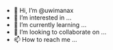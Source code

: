 - 👋 Hi, I’m @uwimanax
- 👀 I’m interested in ...
- 🌱 I’m currently learning ...
- 💞️ I’m looking to collaborate on ...
- 📫 How to reach me ...

<!---
uwimanax/uwimanax is a ✨ special ✨ repository because its `README.md` (this file) appears on your GitHub profile.
You can click the Preview link to take a look at your changes.
--->

